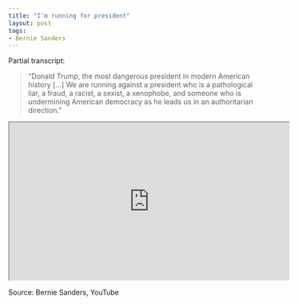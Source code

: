 ```yaml
---
title: "I'm running for president"
layout: post
tags:
- Bernie Sanders
---
```


Partial transcript:

> "Donald Trump, the most dangerous president in modern American history [...] We are running against a president who is a pathological liar, a fraud, a racist, a sexist, a xenophobe, and someone who is undermining American democracy as he leads us in an authoritarian direction."

<iframe width="560" height="315" src="https://www.youtube.com/embed/s7DRwz0cAt0" title="I'm running for president"></iframe>

Source: Bernie Sanders, YouTube
